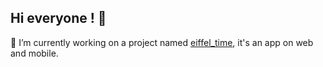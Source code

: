 ## Hi everyone ! 👋

🔭 I’m currently working on a project named [eiffel_time](https://github.com/mtelli4/eiffel_time), it's an app on web and mobile.

<!--
**cedric-mc/cedric-mc** is a ✨ _special_ ✨ repository because its `README.md` (this file) appears on your GitHub profile.

Here are some ideas to get you started:

- 🔭 I’m currently working on ...
- 🌱 I’m currently learning ...
- 👯 I’m looking to collaborate on ...
- 🤔 I’m looking for help with ...
- 💬 Ask me about ...
- 📫 How to reach me: ...
- 😄 Pronouns: ...
- ⚡ Fun fact: ...
-->
